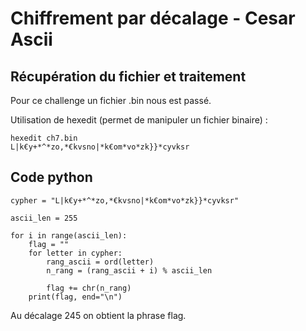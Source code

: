 # Chiffrement par décalage - Cesar Ascii

## Récupération du fichier et traitement

Pour ce challenge un fichier .bin nous est passé.<br>

Utilisation de hexedit (permet de manipuler un fichier binaire) : 

```
hexedit ch7.bin
L|k€y+*^*zo‚*€kvsno|*k€om*vo*zk}}*cyvksr
```

## Code python

```
cypher = "L|k€y+*^*zo‚*€kvsno|*k€om*vo*zk}}*cyvksr"

ascii_len = 255

for i in range(ascii_len):
    flag = ""
    for letter in cypher:
        rang_ascii = ord(letter)
        n_rang = (rang_ascii + i) % ascii_len
        
        flag += chr(n_rang)
    print(flag, end="\n")
```

Au décalage 245 on obtient la phrase flag.